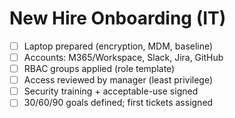 # New Hire Onboarding (IT)

- [ ] Laptop prepared (encryption, MDM, baseline)
- [ ] Accounts: M365/Workspace, Slack, Jira, GitHub
- [ ] RBAC groups applied (role template)
- [ ] Access reviewed by manager (least privilege)
- [ ] Security training + acceptable-use signed
- [ ] 30/60/90 goals defined; first tickets assigned
